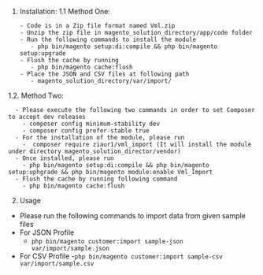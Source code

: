 1. Installation: 
   1.1  Method One:
   
       - Code is in a Zip file format named Vml.zip
       - Unzip the zip file in magento_solution_directory/app/code folder 
       - Run the following commands to install the module 
          - php bin/magento setup:di:compile && php bin/magento setup:upgrade
       - Flush the cache by running 
          - php bin/magento cache:flush
       - Place the JSON and CSV files at following path 
          - magento_solution_directory/var/import/ 

  1.2. Method Two: 
  
      - Please execute the following two commands in order to set Composer to accept dev releases
        - composer config minimum-stability dev
        - composer config prefer-stable true
      - For the installation of the module, please run
        -  composer require ziaur1/vml_import (It will install the module under directory magento_solution_director/vendor)
      - Once installed, please run
        - php bin/magento setup:di:compile && php bin/magento setup:uphgrade && php bin/magento module:enable Vml_Import
      - Flush the cache by running following command
        - php bin/magento cache:flush 

2. Usage
 - Please run the following commands to import data from given sample files 
 - For JSON Profile 
   - `php bin/magento customer:import sample-json var/import/sample.json`
  - For CSV Profile
    -`php bin/magento customer:import sample-csv var/import/sample.csv`




